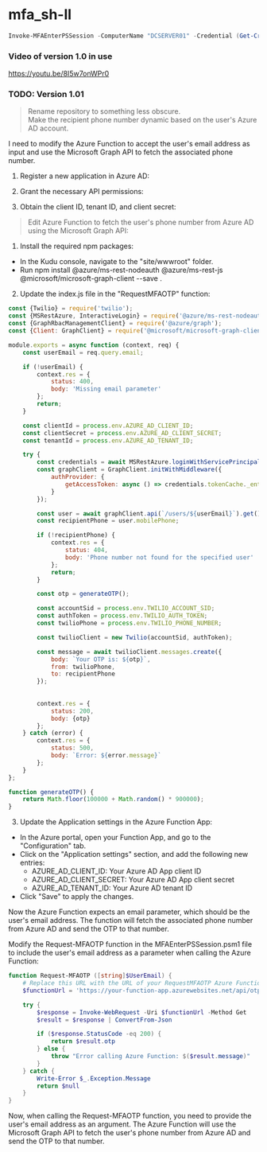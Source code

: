 # mfa_sh-ll

```powershell
Invoke-MFAEnterPSSession -ComputerName "DCSERVER01" -Credential (Get-Credential)
```

### Video of version 1.0 in use
https://youtu.be/8I5w7onWPr0



### TODO: Version 1.01
> Rename repository to something less obscure.  
> Make the recipient phone number dynamic based on the user's Azure AD account.   

I need to modify the Azure Function to accept the user's email address as input and use the Microsoft Graph API to fetch the associated phone number.  

  
1. Register a new application in Azure AD:  
  
2. Grant the necessary API permissions:  
  
3. Obtain the client ID, tenant ID, and client secret:

> Edit Azure Function to fetch the user's phone number from Azure AD using the Microsoft Graph API:

1. Install the required npm packages:

+ In the Kudu console, navigate to the "site/wwwroot" folder.
+ Run npm install @azure/ms-rest-nodeauth @azure/ms-rest-js @microsoft/microsoft-graph-client --save  .

2. Update the index.js file in the "RequestMFAOTP" function:

```javascript
const {Twilio} = require('twilio');
const {MSRestAzure, InteractiveLogin} = require('@azure/ms-rest-nodeauth');
const {GraphRbacManagementClient} = require('@azure/graph');
const {Client: GraphClient} = require('@microsoft/microsoft-graph-client');

module.exports = async function (context, req) {
    const userEmail = req.query.email;

    if (!userEmail) {
        context.res = {
            status: 400,
            body: 'Missing email parameter'
        };
        return;
    }

    const clientId = process.env.AZURE_AD_CLIENT_ID;
    const clientSecret = process.env.AZURE_AD_CLIENT_SECRET;
    const tenantId = process.env.AZURE_AD_TENANT_ID;

    try {
        const credentials = await MSRestAzure.loginWithServicePrincipalSecret(clientId, clientSecret, tenantId);
        const graphClient = GraphClient.initWithMiddleware({
            authProvider: {
                getAccessToken: async () => credentials.tokenCache._entries[0].accessToken
            }
        });

        const user = await graphClient.api(`/users/${userEmail}`).get();
        const recipientPhone = user.mobilePhone;

        if (!recipientPhone) {
            context.res = {
                status: 404,
                body: 'Phone number not found for the specified user'
            };
            return;
        }

        const otp = generateOTP();

        const accountSid = process.env.TWILIO_ACCOUNT_SID;
        const authToken = process.env.TWILIO_AUTH_TOKEN;
        const twilioPhone = process.env.TWILIO_PHONE_NUMBER;

        const twilioClient = new Twilio(accountSid, authToken);

        const message = await twilioClient.messages.create({
            body: `Your OTP is: ${otp}`,
            from: twilioPhone,
            to: recipientPhone
        });
        
        
        context.res = {
            status: 200,
            body: {otp}
        };
    } catch (error) {
        context.res = {
            status: 500,
            body: `Error: ${error.message}`
        };
    }
};

function generateOTP() {
    return Math.floor(100000 + Math.random() * 900000);
}
```

3. Update the Application settings in the Azure Function App:

+ In the Azure portal, open your Function App, and go to the "Configuration" tab.
+ Click on the "Application settings" section, and add the following new entries:
  + AZURE_AD_CLIENT_ID: Your Azure AD App client ID
  + AZURE_AD_CLIENT_SECRET: Your Azure AD App client secret
  + AZURE_AD_TENANT_ID: Your Azure AD tenant ID
+ Click "Save" to apply the changes.  
  
  

Now the Azure Function expects an email parameter, which should be the user's email address. The function will fetch the associated phone number from Azure AD and send the OTP to that number.  
  
Modify the Request-MFAOTP function in the MFAEnterPSSession.psm1 file to include the user's email address as a parameter when calling the Azure Function:  
  
```powershell
function Request-MFAOTP ([string]$UserEmail) {
    # Replace this URL with the URL of your RequestMFAOTP Azure Function
    $functionUrl = 'https://your-function-app.azurewebsites.net/api/otp?code=your-function-key&email=' + $UserEmail

    try {
        $response = Invoke-WebRequest -Uri $functionUrl -Method Get
        $result = $response | ConvertFrom-Json

        if ($response.StatusCode -eq 200) {
            return $result.otp
        } else {
            throw "Error calling Azure Function: $($result.message)"
        }
    } catch {
        Write-Error $_.Exception.Message
        return $null
    }
}
```  
  
Now, when calling the Request-MFAOTP function, you need to provide the user's email address as an argument. The Azure Function will use the Microsoft Graph API to fetch the user's phone number from Azure AD and send the OTP to that number.
